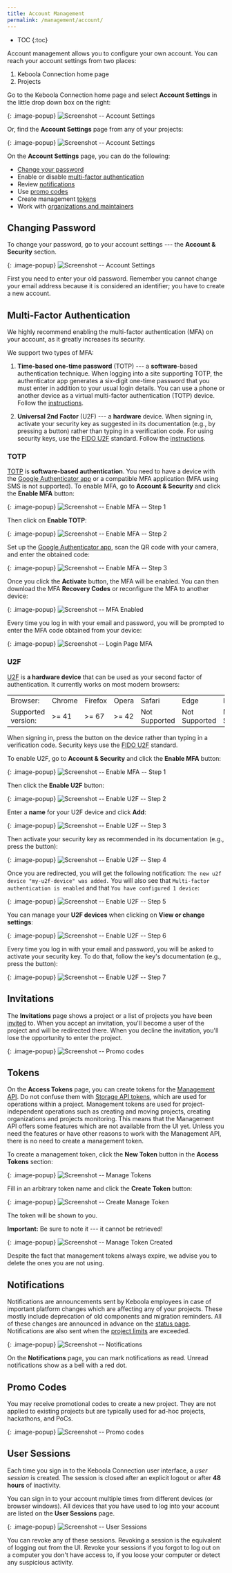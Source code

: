 ```yaml
---
title: Account Management
permalink: /management/account/
---
```


* TOC
{:toc}

Account management allows you to configure your own account.
You can reach your account settings from two places:

1. Keboola Connection home page
2. Projects

Go to the Keboola Connection home page and select **Account Settings** in the little drop down box on the right:

{: .image-popup}
![Screenshot -- Account Settings](/management/account/account-setting-1.png)

Or, find the **Account Settings** page from any of your projects:

{: .image-popup}
![Screenshot -- Account Settings](/management/account/account-setting-2.png)

On the **Account Settings** page, you can do the following:

- [Change your password](#changing-password)
- Enable or disable [multi-factor authentication](#multi-factor-authentication)
- Review [notifications](#notifications)
- Use [promo codes](#promo-codes)
- Create management [tokens](#tokens)
- Work with [organizations and maintainers](/management/organization/)

## Changing Password
To change your password, go to your account settings --- the **Account & Security** section.

{: .image-popup}
![Screenshot -- Account Settings](/management/account/change-password.png)

First you need to enter your old password. Remember you cannot change your email address
because it is considered an identifier; you have to create a new account.

## Multi-Factor Authentication
We highly recommend enabling the multi-factor authentication (MFA) on your account, as it greatly increases its security.

We support two types of MFA: 

1. **Time-based one-time password** (TOTP) --- a **software**-based authentication technique. 
When logging into a site supporting TOTP, the authenticator app generates a six-digit one-time password 
that you must enter in addition to your usual login details. You can use a phone or another device 
as a virtual multi-factor authentication (TOTP) device. Follow the [instructions](#totp-multi-factor-authentication). 

2. **Universal 2nd Factor** (U2F) --- a **hardware** device. When signing in, activate your security key as suggested in 
its documentation (e.g., by pressing a button) rather than typing in a verification code.
For using security keys, use the [FIDO U2F](https://fidoalliance.org/) standard.
Follow the [instructions](#u2f-multi-factor-authentication).

### TOTP 
[TOTP](https://en.wikipedia.org/wiki/Time-based_One-time_Password_algorithm)
is **software-based authentication**. 
You need to have a device with the [Google Authenticator app](https://support.google.com/accounts/answer/1066447?hl=en) or
a compatible MFA application (MFA using SMS is not supported). To enable MFA, go to **Account & Security** and 
click the **Enable MFA** button:

{: .image-popup}
![Screenshot -- Enable MFA -- Step 1](/management/account/enable-mfa-1.png)

Then click on **Enable TOTP**:

{: .image-popup}
![Screenshot -- Enable MFA -- Step 2](/management/account/enable-totp-1.png)

Set up the [Google Authenticator app](https://support.google.com/accounts/answer/1066447?hl=en), scan the
QR code with your camera, and enter the obtained code:

{: .image-popup}
![Screenshot -- Enable MFA -- Step 3](/management/account/enable-mfa-2.png)

Once you click the **Activate** button, the MFA will be enabled. You can then download the MFA
**Recovery Codes** or reconfigure the MFA to another device:

{: .image-popup}
![Screenshot -- MFA Enabled](/management/account/enable-mfa-3.png)

Every time you log in with your email and password,
you will be prompted to enter the MFA code obtained from your device:

{: .image-popup}
![Screenshot -- Login Page MFA](/management/account/login-3.png)

### U2F 
[U2F](https://en.wikipedia.org/wiki/Universal_2nd_Factor) is **a hardware device** that can be used as your second factor 
of authentication. It currently works on most modern browsers:
<table>
  <tr>
    <td>Browser:</td>
    <td>Chrome</td>
    <td>Firefox</td>
    <td>Opera</td>
    <td>Safari</td>
    <td>Edge</td>
    <td>IE</td>
  </tr>
  <tr>
    <td>Supported version:</td>
    <td> >= 41 </td>
    <td> >= 67 </td>
    <td> >= 42 </td>
    <td> Not Supported </td>
    <td> Not Supported </td>
    <td> Not Supported </td>
  </tr>
</table>

When signing in, press the button on the device rather than typing in a verification code.
Security keys use the [FIDO U2F](https://fidoalliance.org/) standard.

To enable U2F, go to **Account & Security** and click the **Enable MFA** button:

{: .image-popup}
![Screenshot -- Enable MFA -- Step 1](/management/account/enable-mfa-1.png)

Then click the **Enable U2F** button:

{: .image-popup}
![Screenshot -- Enable U2F -- Step 2](/management/account/enable-u2f-1.png)

Enter a **name** for your U2F device and click **Add**: 

{: .image-popup}
![Screenshot -- Enable U2F -- Step 3](/management/account/enable-u2f-2.png)

Then activate your security key as recommended in its documentation (e.g., press the button):

{: .image-popup}
![Screenshot -- Enable U2F -- Step 4](/management/account/enable-u2f-3.png)

Once you are redirected, you will get the following notification: `The new u2f device "my-u2f-device" was added.` 
You will also see that `Multi-factor authentication is enabled` and that `You have configured 1 device`:

{: .image-popup}
![Screenshot -- Enable U2F -- Step 5](/management/account/enable-u2f-4.png)

You can manage your **U2F devices** when clicking on **View or change settings**:

{: .image-popup}
![Screenshot -- Enable U2F -- Step 6](/management/account/enable-u2f-5.png)

Every time you log in with your email and password, you will be asked to activate your security key.
To do that, follow the key's documentation (e.g., press the button):

{: .image-popup}
![Screenshot -- Enable U2F -- Step 7](/management/account/enable-u2f-6.png)

## Invitations
The **Invitations** page shows a project or a list of projects you have been [invited](/management/project/users/#inviting-a-user) to.
When you accept an invitation, you'll become a user of the project and will be redirected there. 
When you decline the invitation, you'll lose the opportunity to enter the project.

{: .image-popup}
![Screenshot -- Promo codes](/management/account/invitations.png)

## Tokens
On the **Access Tokens** page, you can create tokens for the [Management API](https://keboolamanagementapi.docs.apiary.io/#).
Do not confuse them with [Storage API tokens](/management/project/tokens/), which are used for operations
within a project. Management tokens are used for project-independent operations such as creating and moving projects,
creating organizations and projects monitoring. This means that the Management API offers some features which are
not available from the UI yet. Unless you need the features or have other reasons to work with
the Management API, there is no need to create a management token.

To create a management token, click the **New Token** button in the **Access Tokens** section:

{: .image-popup}
![Screenshot -- Manage Tokens](/management/account/manage-tokens.png)

Fill in an arbitrary token name and click the **Create Token** button:

{: .image-popup}
![Screenshot -- Create Manage Token](/management/account/manage-token-create.png)

The token will be shown to you.

**Important:** Be sure to note it --- it cannot be retrieved!

{: .image-popup}
![Screenshot -- Manage Token Created](/management/account/manage-token-created.png)

Despite the fact that management tokens always expire, we advise you to delete the ones you are not using.

## Notifications
Notifications are announcements sent by Keboola employees in case of important platform changes which
are affecting any of your projects. These mostly include deprecation of old components and migration reminders.
All of these changes are announced in advance on the [status page](http://status.keboola.com/).
Notifications are also sent when the [project limits](/management/project/limits/) are exceeded.

{: .image-popup}
![Screenshot -- Notifications](/management/account/notifications.png)

On the **Notifications** page, you can mark notifications as read. Unread notifications show as a bell with a
red dot.

## Promo Codes
You may receive promotional codes to create a new project. They are not applied to existing
projects but are typically used for ad-hoc projects, hackathons, and PoCs.

{: .image-popup}
![Screenshot -- Promo codes](/management/account/promo-codes.png)

## User Sessions
Each time you sign in to the Keboola Connection user interface, a *user session* is created.
The session is closed after an explicit logout or after **48 hours** of inactivity.

You can sign in to your account multiple times from different devices (or browser windows).
All devices that you have used to log into your account are listed on the **User Sessions** page. 

{: .image-popup}
![Screenshot -- User Sessions](/management/account/user-sessions-1.png)

You can revoke any of these sessions. Revoking a session is the equivalent of logging out from the UI.
Revoke your sessions if you forgot to log out on a computer you don't have access to, 
if you loose your computer or detect any suspicious activity.
